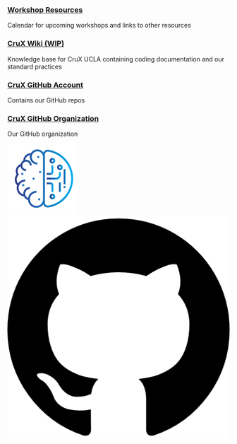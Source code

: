 <head>
  <title>My Page Title</title>
  <link rel="icon" type="image/x-icon" href="/images/favicon.ico">
</head>
<link rel="stylesheet" href="css/styles.css">

### [Workshop Resources](pages/Workshops.md)
Calendar for upcoming workshops and links to other resources

### [CruX Wiki (WIP)](https://cruxucla.netlify.app)
Knowledge base for CruX UCLA containing coding documentation and our standard practices

### [CruX GitHub Account](https://github.com/crux-ucla/)
Contains our GitHub repos

### [CruX GitHub Organization](https://github.com/CruXUCLA/)
Our GitHub organization

<footer>
    <div id = "images">
        <a href="https://cruxucla.com">
        <img  class = "logo" border = "0" src = "images/cruxUclaLogo.webp" alt = "CruX UCLA"/>
        </a>
        <a href="https://github.com/cruxucla/cruxucla.github.io">
        <img class = "logo" border = "0" src = "images/githubLogo.png" alt = "Github"/>
        </a>
    </div>
</footer>
